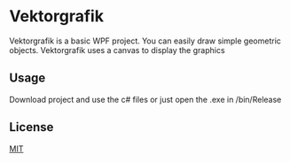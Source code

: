 # Vektorgrafik

Vektorgrafik is a basic WPF project. You can easily draw simple geometric objects.
Vektorgrafik uses a canvas to display the graphics


## Usage
Download project and use the c# files or just open the .exe in /bin/Release

## License
[MIT](https://choosealicense.com/licenses/mit/)

